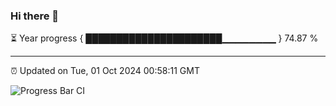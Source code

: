 ### Hi there 👋

⏳ Year progress { ██████████████████████▁▁▁▁▁▁▁▁ } 74.87 %

---

⏰ Updated on Tue, 01 Oct 2024 00:58:11 GMT

![Progress Bar CI](https://github.com/code-lakshay/GitHub-Actions-Demo/workflows/Progress%20Bar%20CI/badge.svg)
